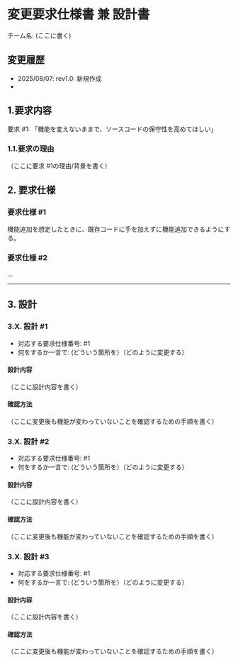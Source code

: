 # 変更要求仕様書 兼 設計書

チーム名: (ここに書く)

## 変更履歴

- 2025/08/07: rev1.0: 新規作成
-

## 1.要求内容

要求 #1: 「機能を変えないままで、ソースコードの保守性を高めてほしい」

### 1.1.要求の理由

（ここに要求 #1の理由/背景を書く）

## 2. 要求仕様

### 要求仕様 #1

機能追加を想定したときに、既存コードに手を加えずに機能追加できるようにする。

<!-- [補足]
 厳密にはこの内容だと要求仕様ではなく、ただの要求です。しかし今回は目を瞑るものとします。
 なぜ要求仕様ではないのか、『要求』と『要求仕様(要件)』との違いは何かなど、ぜひ調べてみてください
 -->

### 要求仕様 #2

...

<!-- [補足]
 通常は要求にぶら下がる要求仕様は多く存在しますが、今回は#1のみ記述し対応します
 -->

------------------------------------------------------------------------

## 3. 設計

### 3.X. 設計 #1

- 対応する要求仕様番号: #1
- 何をするか一言で: (どういう箇所を）（どのように変更する）

#### 設計内容

（ここに設計内容を書く）

#### 確認方法

（ここに変更後も機能が変わっていないことを確認するための手順を書く）

### 3.X. 設計 #2

- 対応する要求仕様番号: #1
- 何をするか一言で: (どういう箇所を）（どのように変更する）

#### 設計内容

（ここに設計内容を書く）

#### 確認方法

（ここに変更後も機能が変わっていないことを確認するための手順を書く）

### 3.X. 設計 #3

- 対応する要求仕様番号: #1
- 何をするか一言で: (どういう箇所を）（どのように変更する）

#### 設計内容

（ここに設計内容を書く）

#### 確認方法

（ここに変更後も機能が変わっていないことを確認するための手順を書く）

<!-- 必要ならば3.Xをコピーして追加してください -->
